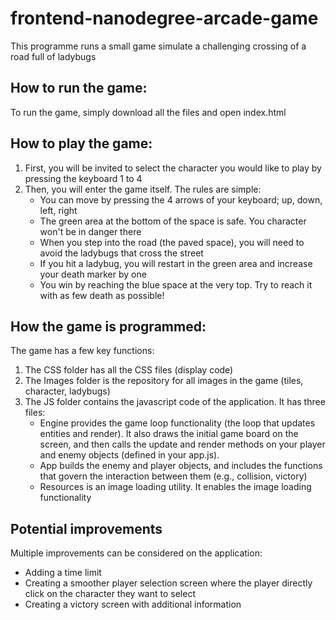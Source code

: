 # frontend-nanodegree-arcade-game

This programme runs a small game simulate a challenging crossing of a road full of ladybugs

## How to run the game:
To run the game, simply download all the files and open index.html

## How to play the game:
1. First, you will be invited to select the character you would like to play by pressing the keyboard 1 to 4 
2. Then, you will enter the game itself. The rules are simple: 
	- You can move by pressing the 4 arrows of your keyboard; up, down, left, right 
	- The green area at the bottom of the space is safe. You character won't be in danger there
	- When you step into the road (the paved space), you will need to avoid the ladybugs that cross the street
	- If you hit a ladybug, you will restart in the green area and increase your death marker by one
	- You win by reaching the blue space at the very top. Try to reach it with as few death as possible!

## How the game is programmed: 
The game has a few key functions: 
1. The CSS folder  has all the CSS files (display code)
2. The Images folder is the repository for all images in the game (tiles, character, ladybugs)
3. The JS folder contains the javascript code of the application. It has three files: 
	- Engine provides the game loop functionality (the loop that updates entities and render). It also draws the initial game board on the screen, and then calls the update and render methods on your player and enemy objects (defined in your app.js).
	- App builds the enemy and player objects, and includes the functions that govern the interaction between them (e.g., collision, victory)
	- Resources is an image loading utility. It enables the image loading functionality

## Potential improvements
Multiple improvements can be considered on the application: 
- Adding a time limit
- Creating a smoother player selection screen where the player directly click on the character they want to select
- Creating a victory screen with additional information
